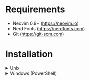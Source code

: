 # Requirements
* Neovim 0.9+ (https://neovim.io)
* Nerd Fonts (https://nerdfonts.com)
* Git (https://git-scm.com)

# Installation
<details>
<summary>Unix</summary>
<br>

Clone this repository using Git:
```
git clone https://github.com/king-of-ducks/nvim.git ~/.config/nvim
```

Remove `README.md` (optionally)
```
cd ~/.config/nvim
rm README.md
```
</details>

<details>
<summary>Windows (PowerShell)</summary>
<br>

`Haven't made yet, sorry :(`
</details>
